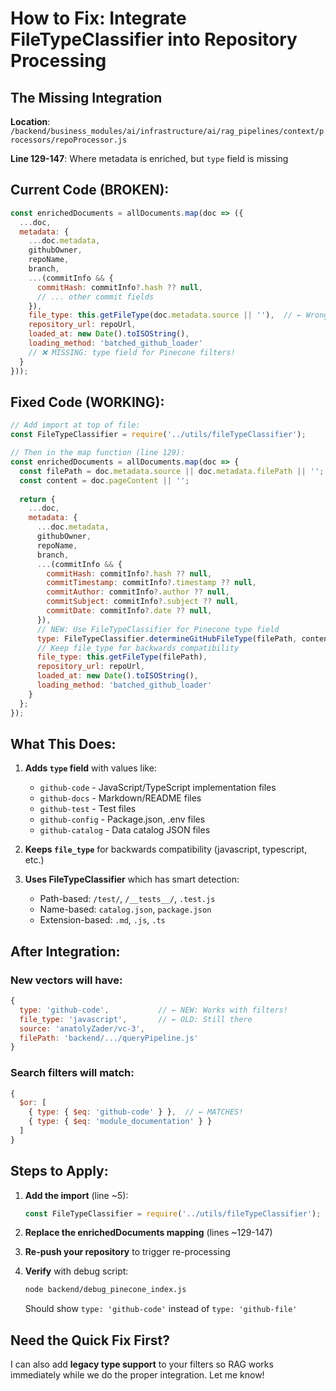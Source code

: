 # How to Fix: Integrate FileTypeClassifier into Repository Processing

## The Missing Integration

**Location**: `/backend/business_modules/ai/infrastructure/ai/rag_pipelines/context/processors/repoProcessor.js`

**Line 129-147**: Where metadata is enriched, but `type` field is missing

## Current Code (BROKEN):
```javascript
const enrichedDocuments = allDocuments.map(doc => ({
  ...doc,
  metadata: {
    ...doc.metadata,
    githubOwner,
    repoName,
    branch,
    ...(commitInfo && {
      commitHash: commitInfo?.hash ?? null,
      // ... other commit fields
    }),
    file_type: this.getFileType(doc.metadata.source || ''),  // ← Wrong field name!
    repository_url: repoUrl,
    loaded_at: new Date().toISOString(),
    loading_method: 'batched_github_loader'
    // ❌ MISSING: type field for Pinecone filters!
  }
}));
```

## Fixed Code (WORKING):
```javascript
// Add import at top of file:
const FileTypeClassifier = require('../utils/fileTypeClassifier');

// Then in the map function (line 129):
const enrichedDocuments = allDocuments.map(doc => {
  const filePath = doc.metadata.source || doc.metadata.filePath || '';
  const content = doc.pageContent || '';
  
  return {
    ...doc,
    metadata: {
      ...doc.metadata,
      githubOwner,
      repoName,
      branch,
      ...(commitInfo && {
        commitHash: commitInfo?.hash ?? null,
        commitTimestamp: commitInfo?.timestamp ?? null,
        commitAuthor: commitInfo?.author ?? null,
        commitSubject: commitInfo?.subject ?? null,
        commitDate: commitInfo?.date ?? null,
      }),
      // NEW: Use FileTypeClassifier for Pinecone type field
      type: FileTypeClassifier.determineGitHubFileType(filePath, content),
      // Keep file_type for backwards compatibility
      file_type: this.getFileType(filePath),
      repository_url: repoUrl,
      loaded_at: new Date().toISOString(),
      loading_method: 'batched_github_loader'
    }
  };
});
```

## What This Does:

1. **Adds `type` field** with values like:
   - `github-code` - JavaScript/TypeScript implementation files
   - `github-docs` - Markdown/README files
   - `github-test` - Test files
   - `github-config` - Package.json, .env files
   - `github-catalog` - Data catalog JSON files

2. **Keeps `file_type`** for backwards compatibility (javascript, typescript, etc.)

3. **Uses FileTypeClassifier** which has smart detection:
   - Path-based: `/test/`, `/__tests__/`, `.test.js`
   - Name-based: `catalog.json`, `package.json`
   - Extension-based: `.md`, `.js`, `.ts`

## After Integration:

### New vectors will have:
```javascript
{
  type: 'github-code',           // ← NEW: Works with filters!
  file_type: 'javascript',       // ← OLD: Still there
  source: 'anatolyZader/vc-3',
  filePath: 'backend/.../queryPipeline.js'
}
```

### Search filters will match:
```javascript
{
  $or: [
    { type: { $eq: 'github-code' } },  // ← MATCHES!
    { type: { $eq: 'module_documentation' } }
  ]
}
```

## Steps to Apply:

1. **Add the import** (line ~5):
   ```javascript
   const FileTypeClassifier = require('../utils/fileTypeClassifier');
   ```

2. **Replace the enrichedDocuments mapping** (lines ~129-147)

3. **Re-push your repository** to trigger re-processing

4. **Verify** with debug script:
   ```bash
   node backend/debug_pinecone_index.js
   ```
   Should show `type: 'github-code'` instead of `type: 'github-file'`

## Need the Quick Fix First?

I can also add **legacy type support** to your filters so RAG works immediately while we do the proper integration. Let me know!
